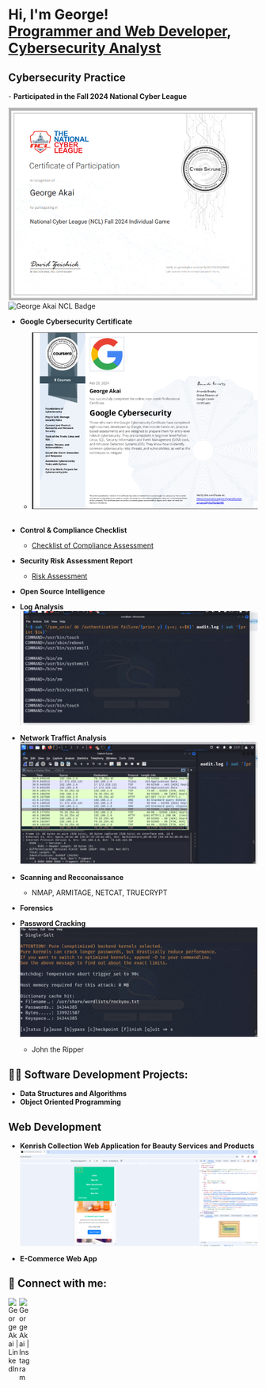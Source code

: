 <h1>Hi, I'm George! <br/><a href="https://github.com/GeorgeAkai">Programmer and Web Developer</a>, <a href="https://www.linkedin.com/in/george-akai-91a41022b">Cybersecurity Analyst</a></h1>
<h2> Cybersecurity Practice </h2>
- <b>Participated in the Fall 2024 National Cyber League</b>

   ![National Cyber League Certificate](https://github.com/GeorgeAkai/my-portfolio/blob/main/NCL%20Cert.png?raw=true)
   <img alt="George Akai NCL Badge" width="150px" src="https://mcusercontent.com/5cc685d37bf49db795c715427/images/3d6a88c7-fe50-5c79-210d-ea449834a6a2.png?mc_cid=70059fd037&mc_eid=9cd3361396" />

- <b>Google Cybersecurity Certificate</b>
  - ![Certificate of Completion](https://github.com/GeorgeAkai/my-portfolio/blob/main/Screenshot%202024-11-20%20004035.png?raw=true)
 <br> <br>
    
- <b>Control & Compliance Checklist </b>
  - [Checklist of Compliance Assessment](https://imgur.com/a/ToLYuIl)
- <b>Security Risk Assessment Report</b>
  - [Risk Assessment](https://imgur.com/a/44Ou1Nx)
- <b>Open Source Intelligence</b>
- <b>Log Analysis</b>
   ![Log Analysis](https://github.com/GeorgeAkai/my-portfolio/blob/main/Screenshot%202024-11-20%20222736.png?raw=true)
- <b>Network Traffict Analysis</b>
   ![Wireshark](https://github.com/GeorgeAkai/my-portfolio/blob/main/Network%20Traffic%20Analysis.png?raw=true)
- <b>Scanning and Recconaissance</b>
  - NMAP, ARMITAGE, NETCAT, TRUECRYPT
- <b>Forensics</b>
- <b>Password Cracking</b>
   ![Hashcat](https://github.com/GeorgeAkai/my-portfolio/blob/main/password%20cracking.png?raw=true)
  - John the Ripper

<h2>👨‍💻 Software Development Projects:</h2>

- <b>Data Structures and Algorithms</b>
- <b>Object Oriented Programming</b>

## Web Development

- **Kenrish Collection Web Application for Beauty Services and Products**  
  ![Website Image](https://github.com/GeorgeAkai/my-portfolio/blob/main/Screenshot%202024-12-28%20144616.png?raw=true)

- **E-Commerce Web App**


<h2> 🤳 Connect with me:</h2>

[<img align="left" alt="George Akai | LinkedIn" width="22px" src="https://cdn.jsdelivr.net/npm/simple-icons@v3/icons/linkedin.svg" />][linkedin]
[<img align="left" alt="George Akai | Instagram" width="22px" src="https://cdn.jsdelivr.net/npm/simple-icons@v3/icons/instagram.svg" />][instagram]

[instagram]: https://www.instagram.com/georgeakai_infosec
[linkedin]: https://www.linkedin.com/in/george-akai-91a41022b

<!--
**GeorgeAkai/my-portfolio** is a ✨ _special_ ✨ repository because its `README.md` (this file) appears on your GitHub profile.

Here are some ideas to get you started:

- 🔭 I’m currently working on ...
- 🌱 I’m currently learning ...
- 👯 I’m looking to collaborate on ...
- 🤔 I’m looking for help with ...
- 💬 Ask me about ...
- 📫 How to reach me: ...
- 😄 Pronouns: ...
- ⚡ Fun fact: ...
-->
